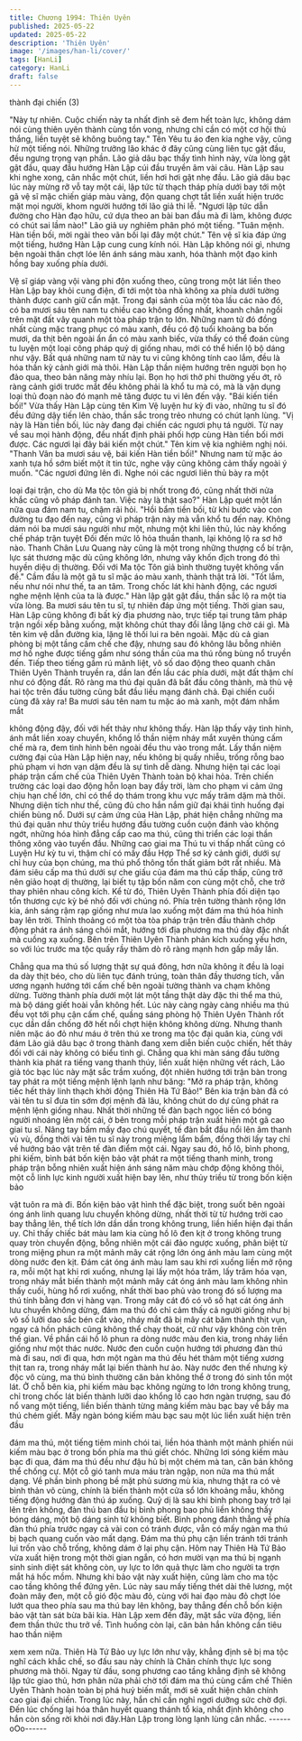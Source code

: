 ```yaml
---
title: Chương 1994: Thiên Uyên
published: 2025-05-22
updated: 2025-05-22
description: 'Thiên Uyên'
image: '/images/han-li/cover/'
tags: [HanLi]
category: HanLi
draft: false
---
```


thành đại chiến (3)

"Này tự nhiên. Cuộc chiến này ta nhất định sẽ đem hết toàn lực,
không dám nói cùng thiên uyên thành cùng tồn vong, nhưng chỉ
cần có một cơ hội thủ thắng, liền tuyệt sẽ không buông tay." Tên
Yêu tu áo đen kia nghe vậy, cũng hừ một tiếng nói.
Những trưởng lão khác ở đây cũng cùng liên tục gật đầu, đều
ngưng trọng vạn phần.
Lão giả dâu bạc thấy tình hình này, vừa lòng gật gật đầu, quay
đầu hướng Hàn Lập cúi đầu truyền âm vài câu.
Hàn Lập sau khi nghe xong, cân nhắc một chút, liền hơi hơi gật
nhẹ đầu.
Lão giả dâu bạc lúc này mừng rỡ vỗ tay một cái, lập tức từ thạch
tháp phía dưới bay tới một gã vệ sĩ mặc chiến giáp màu vàng,
độn quang chợt tắt liền xuất hiện trước mặt mọi người, khom
người hướng tới lão giả thi lễ.
"Ngươi lập tức dẫn đường cho Hàn đạo hữu, cứ dựa theo an bài
ban đầu mà đi làm, không được có chút sai lầm nào!" Lão giả uy
nghiêm phân phó một tiếng.
"Tuân mệnh. Hàn tiền bối, mời ngài theo vãn bối lại đây một chút."
Tên vệ sĩ kia đáp ứng một tiếng, hướng Hàn Lập cung cung kính
nói.
Hàn Lập không nói gì, nhưng bên ngoài thân chợt lóe lên ánh
sáng màu xanh, hóa thành một đạo kinh hồng bay xuống phía
dưới.

Vệ sĩ giáp vàng vội vàng phi độn xuống theo, cũng trong một lát
liền theo Hàn Lập bay khỏi cung điện, đi tới một tòa nhà không xa
phía dưới tường thành được canh giữ cẩn mật.
Trong đại sảnh của một tòa lầu các nào đó, có ba mươi sáu tên
nam tu chiều cao không đồng nhất, khoanh chân ngồi trên mặt
đất vây quanh một tòa pháp trận to lớn.
Những nam tử đó đồng nhất cùng mặc trang phục có màu xanh,
đều có độ tuổi khoảng ba bốn mươi, da thịt bên ngoài ẩn ẩn có
màu xanh biếc, vừa thấy có thể đoán cùng tu luyện một loại công
pháp quỷ dị giống nhau, mới có thể hiển lộ bộ dáng như vậy.
Bất quá những nam tử này tu vi cũng không tính cao lắm, đều là
hóa thần kỳ cảnh giới mà thôi.
Hàn Lập thần niệm hướng trên người bọn họ đảo qua, theo bản
năng mày nhíu lại.
Bọn họ hơi thở phi thường yếu ớt, rõ ràng cảnh giới trước mắt
đều không phải là khổ tu mà có, mà là vận dụng loại thủ đoạn nào
đó mạnh mẽ tăng được tu vi lên đến vậy.
"Bái kiến tiền bối!"
Vừa thấy Hàn Lập cùng tên Kim Vệ luyện hư kỳ đi vào, những tu
sĩ đó đều đứng dậy tiến lên chào, thần sắc trong trẻo nhưng có
chút lạnh lùng.
"Vị này là Hàn tiền bối, lúc này đang đại chiến các ngươi phụ tá
người. Từ nay về sau mọi hành động, đều nhất định phải phối hợp
cùng Hàn tiền bối mới được. Các ngươi lại đây bái kiến một chút."
Tên kim vệ kia nghiêm nghị nói.
"Thanh Vân ba mươi sáu vệ, bái kiến Hàn tiền bối!"
Nhưng nam tử mặc áo xanh tựa hồ sớm biết một ít tin tức, nghe
vậy cũng không cảm thấy ngoài ý muốn.
"Các ngươi đứng lên đi. Nghe nói các ngươi liên thủ bày ra một

loại đại trận, cho dù Ma tộc tôn giả bị nhốt trong đó, cũng nhất
thời nửa khắc cũng vô pháp đánh tan. Việc này là thật sao?" Hàn
Lập quét một lần nữa qua đám nam tu, chậm rãi hỏi.
"Hồi bẩm tiền bối, từ khi bước vào con đường tu đạo đến nay,
cũng vì pháp trận này mà vẫn khổ tu đến nay. Không dám nói ba
mươi sáu người như một, nhưng một khi liên thủ, lúc này khống
chế pháp trận tuyệt Đối đến mức lô hỏa thuần thanh, lại không lộ
ra sơ hở nào. Thanh Chân Lưu Quang này cũng là một trong
những thượng cổ bí trận, lực sát thương mặc dù cũng không lớn,
nhưng vây khốn địch trong đó thì huyền diệu dị thường. Đối với
Ma tộc Tôn giả bình thường tuyệt không vấn đề." Cầm đầu là một
gã tu sĩ mặc áo màu xanh, thành thật trả lời.
"Tốt lắm, nếu như nói như thế, ta an tâm. Trong chốc lát khi hành
động, các ngươi nghe mệnh lệnh của ta là được." Hàn lập gật gật
đầu, thần sắc lộ ra một tia vừa lòng.
Ba mươi sáu tên tu sĩ, tự nhiên đáp ứng một tiếng.
Thời gian sau, Hàn Lập cũng không đi bất kỳ địa phương nào,
trực tiếp tại trung tâm pháp trận ngồi xếp bằng xuống, mặt không
chút thay đổi lẳng lặng chờ cái gì.
Mà tên kim vệ dẫn đường kia, lặng lẽ thối lui ra bên ngoài.
Mặc dù cả gian phòng bị một tầng cấm chế che đậy, nhưng sau
đó không lâu bỗng nhiên mơ hồ nghe được tiếng gầm như sóng
thần của ma thú rống bùng nổ truyền đến.
Tiếp theo tiếng gầm rú mãnh liệt, vô số dao động theo quanh
chân Thiên Uyên Thành truyền ra, dần lan đến lầu các phía dưới,
mặt đất thậm chí như có động đất.
Rõ ràng ma thú đại quân đã bắt đầu công thành, mà thủ vệ hai
tộc trên đầu tường cũng bắt đầu liều mạng đánh chả.
Đại chiến cuối cùng đã xảy ra!
Ba mươi sáu tên nam tu mặc áo mà xanh, một đám nhắm mắt

không động đậy, đối với hết thảy như không thấy.
Hàn lập thấy vậy tình hình, ánh mắt liền xoay chuyển, khổng lồ
thần niệm nháy mắt xuyên thủng cấm chế mà ra, đem tình hình
bên ngoài đều thu vào trong mắt.
Lấy thần niệm cường đại của Hàn Lập hiện nay, nếu không bị
quấy nhiễu, trống rỗng bao phủ phạm vi hơn vạn dặm đều là sự
tình dễ dàng. Nhưng hiện tại các loại pháp trận cấm chế của
Thiên Uyên Thành toàn bộ khai hỏa. Trên chiến trường các loại
dao động hỗn loạn bay đầy trời, làm cho phạm vi cảm ứng chịu
hạn chế lớn, chỉ có thể dọ thám trong khu vực mấy trăm dặm mà
thôi.
Nhưng diện tích như thế, cũng đủ cho hắn nắm giữ đại khái tình
huống đại chiến bùng nổ.
Dưới sự cảm ứng của Hàn Lập, phát hiện chẳng những ma thú
đại quân như thủy triều hướng đầu tường cuồn cuộn đánh vào
không ngớt, những hóa hình đẳng cấp cao ma thú, cũng thi triển
các loại thần thông xông vào tuyến đầu. Những cao giai ma Thú
tu vi thấp nhất cũng có Luyện Hư kỳ tu vi, thậm chí có mấy đầu
Hợp Thể sơ kỳ cảnh giới, dưới sự chỉ huy của bọn chúng, ma thú
phổ thông tổn thất giảm bớt rất nhiều.
Mà đám siêu cấp ma thú dưới sự che giấu của đám ma thú cấp
thấp, cũng trở nên giảo hoạt dị thường, lại biết tụ tập bốn năm
con cùng một chỗ, che trở thay phiên nhau công kích.
Kể từ đó, Thiên Uyên Thành phía đối diện tạo tổn thương cực kỳ
bé nhỏ đối với chúng nó.
Phía trên tường thành rộng lớn kia, ánh sáng rậm rạp giống như
mưa lao xuống một đám ma thú hóa hình bay lên trời. Thỉnh
thoảng có một tòa tòa pháp trận trên đầu thành chớp động phát ra
ánh sáng chói mắt, hướng tới địa phương ma thú dày đặc nhất
mà cuồng xạ xuống.
Bên trên Thiên Uyên Thành phản kích xuống yếu hơn, so với lúc
trước ma tộc quấy rầy thăm dò rõ ràng mạnh hơn gấp mấy lần.

Chẳng qua ma thú số lượng thật sự quá đông, hơn nữa không ít
đều là loại da dày thịt béo, cho dù liên tục đánh trúng, toàn thân
đầy thương tích, vẫn ương ngạnh hướng tới cấm chế bên ngoài
tường thành va chạm không dừng.
Tường thành phía dưới một lát một tầng thật dày đặc thi thể ma
thú, mà bộ dáng giết hoài vẫn không hết.
Lúc này càng ngày càng nhiều ma thú đều vọt tới phụ cận cấm
chế, quầng sáng phòng hộ Thiên Uyên Thành rốt cục dần dần
chống đỡ hết nổi chợt hiện không không dừng.
Nhưng thanh niên mặc áo đỏ như máu ở trên thú xe trong ma tộc
đại quân kia, cùng với đám Lão giả dâu bạc ở trong thành đang
xem diễn biến cuộc chiến, hết thảy đối với cái này không có biểu
tình gì.
Chẳng qua khi màn sáng đầu tường thành kia phát ra tiếng vang
thanh thúy, liền xuất hiện những vết rách, Lão giả tóc bạc lúc này
mặt sắc trầm xuống, đột nhiên hướng tới trận bàn trong tay phát
ra một tiếng mệnh lệnh lạnh như băng:
"Mở ra pháp trận, không tiếc hết thảy linh thạch khởi động Thiên
Hà Tứ Bảo!"
Bên kia trận bàn đã có vài tên tu sĩ đưa tin sớm đợi mệnh đã lâu,
không chút do dự cũng phát ra mệnh lệnh giống nhau.
Nhất thời những tế đàn bạch ngọc liền có bóng người nhoáng lên
một cái, ở bên trong mỗi pháp trận xuất hiện một gã cao giai tu sĩ.
Nâng tay bấm mấy đạo chú quyết, tế đàn bắt đầu nổi lên âm
thanh vù vù, đồng thời vài tên tu sĩ này trong miệng lẩm bẩm,
đồng thời lấy tay chỉ về hướng bảo vật trên tế đàn điểm một cái.
Ngay sau đó, hồ lô, bình phong, phi kiếm, bình bát bốn kiện bảo
vật phát ra một tiếng thanh minh, trong pháp trận bỗng nhiên xuất
hiện ánh sáng năm màu chớp động không thôi, một cỗ linh lực
kinh người xuất hiện bay lên, như thủy triều từ trong bốn kiện bảo

vật tuôn ra mà đi.
Bốn kiện bảo vật hình thể đặc biệt, trong suốt bên ngoài óng ánh
linh quang lưu chuyển không dừng, nhất thời từ từ hướng trời cao
bay thẳng lên, thể tích lớn dần dần trong không trung, liền hiển
hiện đại thần uy.
Chỉ thấy chiếc bát màu lam kia cùng hồ lô đen kịt ở trong không
trung quay tròn chuyển động, bỗng nhiên một cái đảo ngược
xuống, phân biệt từ trong miệng phun ra một mảnh mây cát rộng
lớn óng ánh màu lam cùng một dòng nước đen kịt.
Đám cát óng ánh màu lam sau khi rơi xuống liền mở rộng ra, mỗi
một hạt khi rơi xuống, nhưng lại lấy một hóa trăm, lấy trăm hóa
vạn, trong nháy mắt biến thành một mảnh mây cát óng ánh màu
lam không nhìn thấy cuối, hùng hổ rơi xuống, nhất thời bao phủ
vào trong đó số lượng ma thú tính bằng đơn vị hàng vạn.
Trong mây cát đó có vô số hạt cát óng ánh lưu chuyển không
dừng, đám ma thú đó chỉ cảm thấy cả người giống như bị vô số
lưỡi dao sắc bén cắt vào, nháy mắt đã bị mây cát băm thành thịt
vụn, ngay cả hồn phách cũng không thể chạy thoát, cứ như vậy
không còn trên thế gian.
Về phần cái hồ lô phun ra dòng nước màu đen kia, trong nháy
liền giống như một thác nước.
Nước đen cuồn cuộn hướng tới phương đàn thú mà đi sau, nơi đi
qua, hơn một ngàn ma thú đều hét thảm một tiếng xương thịt tan
ra, trong nháy mắt lại biến thành hư ảo.
Này nước đen thế nhưng kỳ độc vô cùng, ma thú bình thường
căn bản không thể ở trong đó sinh tồn một lát.
Ở chỗ bên kia, phi kiếm màu bạc không ngừng to lớn trong không
trung, chỉ trong chốc lát biến thành lưỡi dao khổng lồ cao hơn
ngàn trượng, sau đó nổ vang một tiếng, liền biến thành từng
mảng kiếm màu bạc bay về bầy ma thú chém giết.
Mấy ngàn bóng kiếm màu bạc sau một lúc liền xuất hiện trên đầu

đám ma thú, một tiếng tiêm minh chói tai, liền hóa thành một
mảnh phiến núi kiếm màu bạc ở trong bốn phía ma thú giết chóc.
Những lơi sóng kiếm màu bạc đi qua, đám ma thú đều như đậu
hủ bị một chém mà tan, căn bản không thể chống cự.
Một cỗ gió tanh mưa máu tràn ngập, non nửa ma thú mất dạng.
Về phần bình phong bề mặt phủ sương mù kia, nhưng thật ra có
vẻ bình thản vô cùng, chính là biến thành một cửa sổ lớn khoảng
mẫu, không tiếng động hướng đàn thú áp xuống.
Quỷ dị là sau khi bình phong bay trở lại lên trên không, đàn thú
ban đầu bị bình phong bao phủ liền không thấy bóng dáng, một
bộ dáng sinh tử không biết.
Bình phong đánh thẳng về phía đàn thú phía trước ngay cả vài
con có tránh được, vẫn có mấy ngàn ma thú bị bạch quang cuốn
vào mất dạng.
Đám ma thú phụ cận liền tránh tới tránh lui trốn vào chỗ trống,
không dám ở lại phụ cận.
Hôm nay Thiên Hà Tứ Bảo vừa xuất hiện trong một thời gian
ngắn, có hơn mười vạn ma thú bị ngạnh sinh sinh diệt sát không
còn, uy lực to lớn quả thực làm cho người ta trợn mắt há hốc
mồm.
Nhưng khi bảo vật này xuất hiện, cũng làm cho ma tộc cao tầng
không thể đứng yên.
Lúc này sau mấy tiếng thét dài thê lương, một đoàn mây đen, một
cỗ gió độc màu đỏ, cùng với hai đạo màu đỏ chợt lóe lướt qua
theo phía sau ma thú bay lên không, bay thẳng đến chỗ bốn kiện
bảo vật tàn sát bừa bãi kia.
Hàn Lập xem đến đây, mặt sắc vừa động, liền đem thần thức thu
trở về.
Tình huống còn lại, căn bản hắn không cần tiêu hao thần niệm

xem xem nữa. Thiên Hà Tứ Bảo uy lực lớn như vậy, khẳng định
sẽ bị ma tộc nghĩ cách khắc chế, so đấu sau này chính là Chân
chính thực lực song phương mà thôi.
Ngay từ đầu, song phương cao tầng khẳng định sẽ không lập tức
giao thủ, hơn phân nửa phải chờ tới đám ma thú cùng cấm chế
Thiên Uyên Thành hoàn toàn bị phá huỷ biến mất, mới sẽ xuất
hiện chân chính cao giai đại chiến.
Trong lúc này, hắn chỉ cần nghỉ ngơi dưỡng sức chờ đợi.
Đến lúc chống lại hóa thân huyết quang thánh tổ kia, nhất định
không cho hắn còn sống rời khỏi nơi đây.Hàn Lập trong lòng lạnh
lùng cân nhắc.
------oOo------

